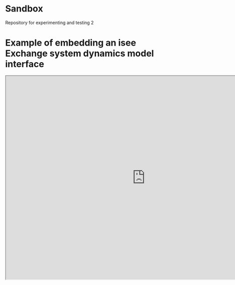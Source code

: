 # Sandbox
Repository for experimenting and testing 2


# Example of embedding an isee Exchange system dynamics model interface

<iframe src="https://exchange.iseesystems.com/public/psh/bettr/index.html#page1" width="885px" height="650px"></iframe>
